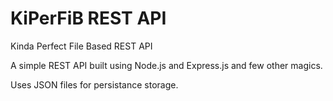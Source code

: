 # KiPerFiB REST API
Kinda Perfect File Based REST API

A simple REST API built using Node.js and Express.js and few other magics.

Uses JSON files for persistance storage.

